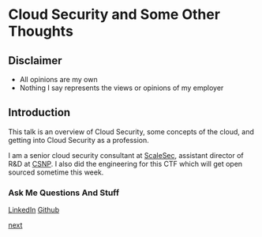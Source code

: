 # Cloud Security and Some Other Thoughts

## Disclaimer
* All opinions are my own
* Nothing I say represents the views or opinions of my employer

## Introduction
This talk is an overview of Cloud Security, some concepts of the cloud, and getting into Cloud Security as a profession.

I am a senior cloud security consultant at [ScaleSec](https://scalesec.com/), assistant director of R&D at [CSNP](https://www.csnp.org/). I also did the engineering for this CTF which will get open sourced sometime this week.

### Ask Me Questions And Stuff

[LinkedIn](https://www.linkedin.com/in/ilanponimansky/)
[Github](https://github.com/iloveicedgreentea)


[next](./1x1.md)